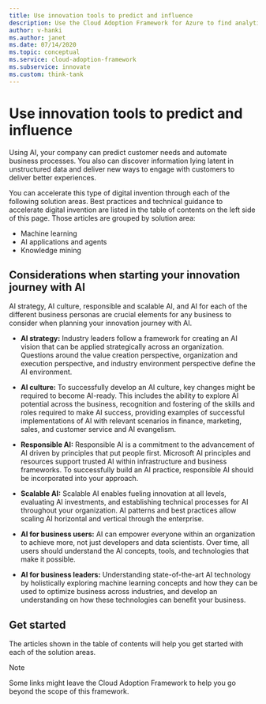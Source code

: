 ```yaml
---
title: Use innovation tools to predict and influence
description: Use the Cloud Adoption Framework for Azure to find analytics tools that help detect patterns, integrate predictions, and influence customer behavior.
author: v-hanki
ms.author: janet
ms.date: 07/14/2020
ms.topic: conceptual
ms.service: cloud-adoption-framework
ms.subservice: innovate
ms.custom: think-tank
---
```


# Use innovation tools to predict and influence

Using AI, your company can predict customer needs and automate business processes. You also can discover information lying latent in unstructured data and deliver new ways to engage with customers to deliver better experiences.

You can accelerate this type of digital invention through each of the following solution areas. Best practices and technical guidance to accelerate digital invention are listed in the table of contents on the left side of this page. Those articles are grouped by solution area:

- Machine learning
- AI applications and agents
- Knowledge mining

## Considerations when starting your innovation journey with AI 

AI strategy, AI culture, responsible and scalable AI, and AI for each of the different business personas are crucial elements for any business to consider when planning your innovation journey with AI.

 - **AI strategy:** Industry leaders follow a framework for creating an AI vision that can be applied strategically across an organization. Questions around the value creation perspective, organization and execution perspective, and industry environment perspective define the AI environment. 

 - **AI culture:** To successfully develop an AI culture, key changes might be required to become AI-ready. This includes the ability to explore AI potential across the business, recognition and fostering of the skills and roles required to make AI success, providing examples of successful implementations of AI with relevant scenarios in finance, marketing, sales, and customer service and AI evangelism.

 - **Responsible AI:** Responsible AI is a commitment to the advancement of AI driven by principles that put people first. Microsoft AI principles and resources support trusted AI within infrastructure and business frameworks. To successfully build an AI practice, responsible AI should be incorporated into your approach.  

 - **Scalable AI:** Scalable AI enables fueling innovation at all levels, evaluating AI investments, and establishing technical processes for AI throughout your organization. AI patterns and best practices allow scaling AI horizontal and vertical through the enterprise. 

 - **AI for business users:** AI can empower everyone within an organization to achieve more, not just developers and data scientists. Over time, all users should understand the AI concepts, tools, and technologies that make it possible.  

 - **AI for business leaders:** Understanding state-of-the-art AI technology by holistically exploring machine learning concepts and how they can be used to optimize business across industries, and develop an understanding on how these technologies can benefit your business. 

## Get started

The articles shown in the table of contents will help you get started with each of the solution areas.

> [!NOTE]
> Some links might leave the Cloud Adoption Framework to help you go beyond the scope of this framework.
